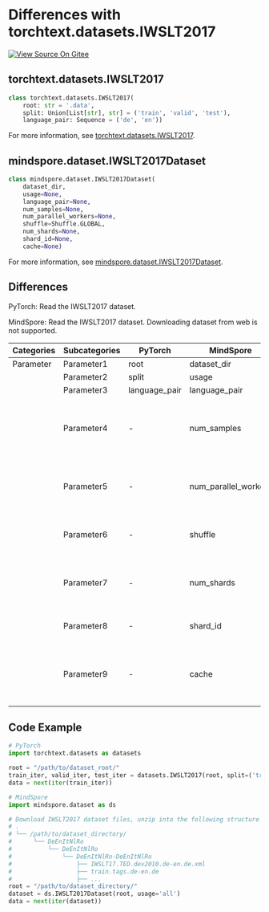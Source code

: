 # Differences with torchtext.datasets.IWSLT2017

[![View Source On Gitee](https://mindspore-website.obs.cn-north-4.myhuaweicloud.com/website-images/master/resource/_static/logo_source_en.svg)](https://gitee.com/mindspore/docs/blob/master/docs/mindspore/source_en/note/api_mapping/pytorch_diff/IWSLT2017.md)

## torchtext.datasets.IWSLT2017

```python
class torchtext.datasets.IWSLT2017(
    root: str = '.data',
    split: Union[List[str], str] = ('train', 'valid', 'test'),
    language_pair: Sequence = ('de', 'en'))
```

For more information, see [torchtext.datasets.IWSLT2017](https://pytorch.org/text/0.9.0/datasets.html#iwslt2017).

## mindspore.dataset.IWSLT2017Dataset

```python
class mindspore.dataset.IWSLT2017Dataset(
    dataset_dir,
    usage=None,
    language_pair=None,
    num_samples=None,
    num_parallel_workers=None,
    shuffle=Shuffle.GLOBAL,
    num_shards=None,
    shard_id=None,
    cache=None)
```

For more information, see [mindspore.dataset.IWSLT2017Dataset](https://mindspore.cn/docs/en/master/api_python/dataset/mindspore.dataset.IWSLT2017Dataset.html#mindspore.dataset.IWSLT2017Dataset).

## Differences

PyTorch: Read the IWSLT2017 dataset.

MindSpore: Read the IWSLT2017 dataset. Downloading dataset from web is not supported.

| Categories | Subcategories |PyTorch | MindSpore | Difference |
| --- | ---   | ---   | ---        |---  |
|Parameter | Parameter1 | root    | dataset_dir    | - |
|     | Parameter2 | split      | usage    |- |
|     | Parameter3 | language_pair      | language_pair    |- |
|     | Parameter4 | -    | num_samples | The number of images to be included in the dataset |
|     | Parameter5 | -    | num_parallel_workers | Number of worker threads to read the data |
|     | Parameter6 | -    | shuffle  | Whether to perform shuffle on the dataset |
|     | Parameter7 | -    | num_shards | Number of shards that the dataset will be divided into |
|     | Parameter8 | -    | shard_id | The shard ID within num_shards |
|     | Parameter9 | -    | cache | Use tensor caching service to speed up dataset processing |

## Code Example

```python
# PyTorch
import torchtext.datasets as datasets

root = "/path/to/dataset_root/"
train_iter, valid_iter, test_iter = datasets.IWSLT2017(root, split=('train', 'valid', 'test'))
data = next(iter(train_iter))

# MindSpore
import mindspore.dataset as ds

# Download IWSLT2017 dataset files, unzip into the following structure
# .
# └── /path/to/dataset_directory/
#      └── DeEnItNlRo
#          └── DeEnItNlRo
#              └── DeEnItNlRo-DeEnItNlRo
#                  ├── IWSLT17.TED.dev2010.de-en.de.xml
#                  ├── train.tags.de-en.de
#                  ├── ...
root = "/path/to/dataset_directory/"
dataset = ds.IWSLT2017Dataset(root, usage='all')
data = next(iter(dataset))
```
